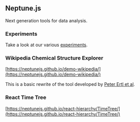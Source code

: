 ## Neptune.js
Next generation tools for data analysis.

### Experiments

Take a look at our various [experiments](https://neptunejs.github.io/experiments/).

### Wikipedia Chemical Structure Explorer

[https://neptunejs.github.io/demo-wikipedia/](https://neptunejs.github.io/demo-wikipedia/)

This is a basic rewrite of the tool developed by [Peter Ertl et al](https://dx.doi.org/10.1186/s13321-015-0061-y).

### React Time Tree
[https://neptunejs.github.io/react-hierarchy/TimeTree/](https://neptunejs.github.io/react-hierarchy/TimeTree/)
